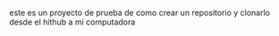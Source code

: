 este es un proyecto de prueba de como crear un repositorio y clonarlo desde el hithub a mi computadora 
